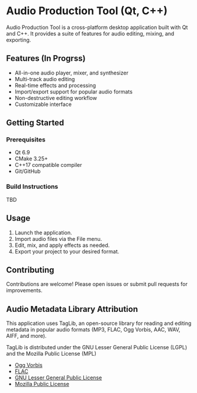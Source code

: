 # Audio Production Tool (Qt, C++)

 Audio Production Tool is a cross-platform desktop application built with Qt and C++. It provides a suite of features for audio editing, mixing, and exporting.

## Features (In Progrss)

- All-in-one audio player, mixer, and synthesizer
- Multi-track audio editing
- Real-time effects and processing
- Import/export support for popular audio formats
- Non-destructive editing workflow
- Customizable interface

## Getting Started

### Prerequisites

- Qt 6.9
- CMake 3.25+
- C++17 compatible compiler
- Git/GitHub

### Build Instructions

TBD

## Usage

1. Launch the application.
2. Import audio files via the File menu.
3. Edit, mix, and apply effects as needed.
4. Export your project to your desired format.

## Contributing

Contributions are welcome! Please open issues or submit pull requests for improvements.

## Audio Metadata Library Attribution

This application uses TagLib, an open-source library for reading and editing metadata in popular audio formats (MP3, FLAC, Ogg Vorbis, AAC, WAV, AIFF, and more).

TagLib is distributed under the GNU Lesser General Public License (LGPL) and the Mozilla Public License (MPL)

- [Ogg Vorbis](https://xiph.org/vorbis/)
- [FLAC](https://xiph.org/flac/)
- [GNU Lesser General Public License](https://www.gnu.org/licenses/lgpl.html)
- [Mozilla Public License](https://www.mozilla.org/MPL/MPL-1.1.html)
